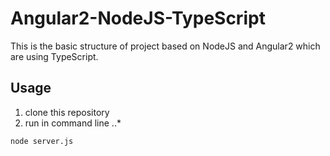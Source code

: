 # Angular2-NodeJS-TypeScript
This is the basic structure of project based on NodeJS and Angular2 which are using TypeScript.

## Usage

1. clone this repository
2. run in command line
..*
```
node server.js
```
